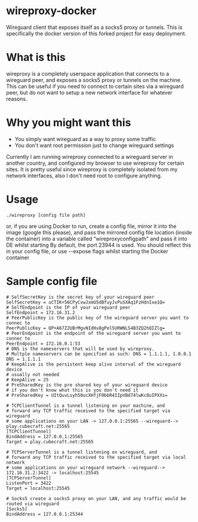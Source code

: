 # wireproxy-docker
Wireguard client that exposes itself as a socks5 proxy or tunnels.
This is specifically the docker version of this forked project for easy deployment.
# What is this
wireproxy is a completely userspace application that connects to a wireguard peer,
and exposes a socks5 proxy or tunnels on the machine. This can be useful if you need
to connect to certain sites via a wireguard peer, but do not want to setup a new network
interface for whatever reasons.

# Why you might want this
- You simply want wireguard as a way to proxy some traffic
- You don't want root permission just to change wireguard settings

Currently I am running wireproxy connected to a wireguard server in another country,
and configured my browser to use wireproxy for certain sites. It is pretty useful since
wireproxy is completely isolated from my network interfaces, also I don't need root to configure
anything.

# Usage
`./wireproxy [config file path]`

or, if you are using Docker to run, create a config file, mirror it into the image (google this please), and pass the mirrored config file location (inside the container) into a variable called "wireproxyconfigpath" and pass it into DE whilst starting
By default, the port 23944 is used. You should reflect this in your config file, or use --expose flags whilst starting the Docker container
# Sample config file
```
# SelfSecretKey is the secret key of your wireguard peer
SelfSecretKey = uCTIK+56CPyCvwJxmU5dBfuyJvPuSXAq1FzHdnIxe1Q=
# SelfEndpoint is the IP of your wireguard peer
SelfEndpoint = 172.16.31.2
# PeerPublicKey is the public key of the wireguard server you want to connec to
PeerPublicKey = QP+A67Z2UBrMgvNIdHv8gPel5URWNLS4B3ZQ2hQIZlg=
# PeerEndpoint is the endpoint of the wireguard server you want to connec to
PeerEndpoint = 172.16.0.1:53
# DNS is the nameservers that will be used by wireproxy.
# Multple nameservers can be specified as such: DNS = 1.1.1.1, 1.0.0.1
DNS = 1.1.1.1
# KeepAlive is the persistent keep alive interval of the wireguard device
# usually not needed
# KeepAlive = 25
# PreSharedKey is the pre shared key of your wireguard device
# if you don't know what this is you don't need it
# PreSharedKey = UItQuvLsyh50ucXHfjF0bbR4IIpVBd74lwKc8uIPXXs=

# TCPClientTunnel is a tunnel listening on your machine, and
# forward any TCP traffic received to the specified target via wireguard
# some applications on your LAN -> 127.0.0.1:25565 --wireguard--> play.cubecraft.net:25565
[TCPClientTunnel]
BindAddress = 127.0.0.1:25565
Target = play.cubecraft.net:25565

# TCPServerTunnel is a tunnel listening on wireguard, and
# forward any TCP traffic received to the specified target via local network
# some applications on your wireguard network --wireguard--> 172.16.31.2:3422 -> localhost:25545
[TCPServerTunnel]
ListenPort = 3422
Target = localhost:25545

# Socks5 create a socks5 proxy on your LAN, and any traffic would be routed via wireguard
[Socks5]
BindAddress = 127.0.0.1:25344
```
